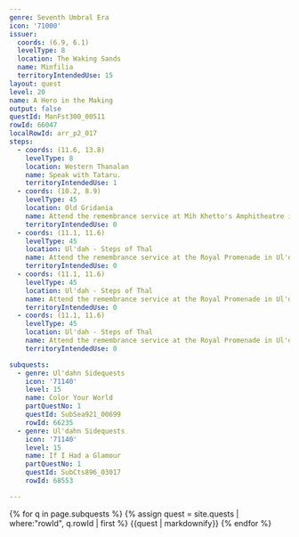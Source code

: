 ```yaml
---
genre: Seventh Umbral Era
icon: '71000'
issuer:
  coords: (6.9, 6.1)
  levelType: 8
  location: The Waking Sands
  name: Minfilia
  territoryIntendedUse: 15
layout: quest
level: 20
name: A Hero in the Making
output: false
questId: ManFst300_00511
rowId: 66047
localRowId: arr_p2_017
steps:
  - coords: (11.6, 13.8)
    levelType: 8
    location: Western Thanalan
    name: Speak with Tataru.
    territoryIntendedUse: 1
  - coords: (10.2, 8.9)
    levelType: 45
    location: Old Gridania
    name: Attend the remembrance service at Mih Khetto's Amphitheatre in Gridania.
    territoryIntendedUse: 0
  - coords: (11.1, 11.6)
    levelType: 45
    location: Ul'dah - Steps of Thal
    name: Attend the remembrance service at the Royal Promenade in Ul'dah.
    territoryIntendedUse: 0
  - coords: (11.1, 11.6)
    levelType: 45
    location: Ul'dah - Steps of Thal
    name: Attend the remembrance service at the Royal Promenade in Ul'dah.
    territoryIntendedUse: 0
  - coords: (11.1, 11.6)
    levelType: 45
    location: Ul'dah - Steps of Thal
    name: Attend the remembrance service at the Royal Promenade in Ul'dah.
    territoryIntendedUse: 0

subquests:
  - genre: Ul'dahn Sidequests
    icon: '71140'
    level: 15
    name: Color Your World
    partQuestNo: 1
    questId: SubSea921_00699
    rowId: 66235
  - genre: Ul'dahn Sidequests
    icon: '71140'
    level: 15
    name: If I Had a Glamour
    partQuestNo: 1
    questId: SubCts896_03017
    rowId: 68553

---
```


{% for q in page.subquests %}
{% assign quest = site.quests | where:"rowId", q.rowId | first %}
{{quest | markdownify}}
{% endfor %}
